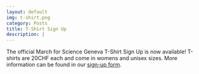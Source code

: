 ```yaml
---
layout: default
img: t-shirt.png
category: Posts
title: T-Shirt Sign Up
description: |
---
```

  The official March for Science Geneva T-Shirt Sign Up is now available! T-shirts are 20CHF each and come in womens and unisex sizes. More information can be found in our <a href="https://goo.gl/forms/Jk9I0AoILtfCv2bG3" target="_blank">sign-up form</a>.
